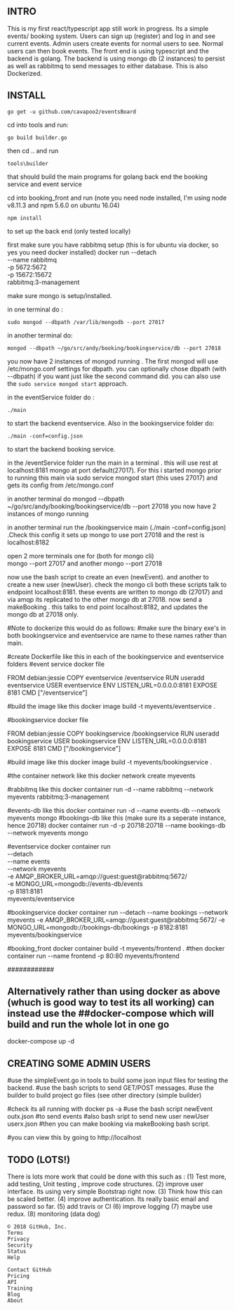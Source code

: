 INTRO
-----

This is my first react/typescript app still work in progress.
Its a simple events/ booking system. Users can sign up (register) and log in and see current events. Admin users create events for normal users to see. Normal users can then book events. 
The front end is using typescript and the backend is golang. The backend is using mongo db (2 instances) to persist as well as rabbitmq to send messages to either database. This is also Dockerized. 

INSTALL
-------
`go get -u github.com/cavapoo2/eventsBoard`

cd into tools and run:

`go build builder.go`

then cd .. and run 

`tools\builder`

that should build the main programs for golang back end the booking service and event service

cd into booking_front and run (note you need node installed, I'm using node v8.11.3 and npm 5.6.0 on ubuntu 16.04)

`npm install` 

to set up the back end (only tested locally)

first make sure you have rabbitmq setup (this is for ubuntu via docker, so yes you need docker installed)
docker run --detach \
--name rabbitmq \
-p 5672:5672 \
-p 15672:15672 \
rabbitmq:3-management

make sure mongo is setup/installed.

in one terminal do :

`sudo mongod --dbpath /var/lib/mongodb --port 27017`

in another terminal do:

`mongod --dbpath ~/go/src/andy/booking/bookingservice/db --port 27018`

you now have 2 instances of mongod running . The first mongod will use /etc/mongo.conf settings for dbpath. you can optionally chose dbpath (with --dbpath) if you want just like the second command did. you can also use the `sudo service mongod start` approach.

in the eventService folder do :

`./main` 

to start the backend eventservice. Also in the bookingservice folder do:

`./main -conf=config.json`

to start the backend booking service.






in the /eventService folder run the main in a terminal . this will use rest at localhost:8181 mongo at port default(27017).
For this i started mongo prior to running this main via sudo service mongod start (this uses 27017) and gets its config from /etc/mongo.conf

in another terminal do mongod --dbpath ~/go/src/andy/booking/bookingservice/db --port 27018
you now have 2 instances of mongo running

in another terminal run the /bookingservice main (./main -conf=config.json) .Check this config it sets up mongo to use port 27018
and the rest is localhost:8182

open 2 more terminals one for (both for mongo cli)  
mongo --port 27017
and another
mongo --port 27018

now use the bash script to create an even (newEvent). and another to create a new user (newUser). check the mongo cli
both these scripts talk to endpoint localhost:8181. these events are written to mongo db (27017) and via amqp its replicated
to the other mongo db at 27018. 
now send a makeBooking . this talks to end point localhost:8182, and updates the mongo db at 27018 only.

#Note to dockerize this would do as follows:
#make sure the binary exe's in both bookingservice and eventservice are name to these names rather than main.

#create Dockerfile like this in each of the bookingservice and eventservice folders 
#event service docker file

FROM debian:jessie
COPY eventservice /eventservice
RUN useradd eventservice
USER eventservice
ENV LISTEN_URL=0.0.0.0:8181
EXPOSE 8181
CMD ["/eventservice"]

#build the image like this
docker image build -t myevents/eventservice .

#bookingservice docker file

FROM debian:jessie
COPY bookingservice /bookingservice
RUN useradd bookingservice
USER bookingservice
ENV LISTEN_URL=0.0.0.0:8181
EXPOSE 8181
CMD ["/bookingservice"]

#build image like this
docker image build -t myevents/bookingservice .

#the container network like this
docker network create myevents

#rabbitmq like this
docker container run -d --name rabbitmq --network myevents
rabbitmq:3-management

#events-db like this
docker container run -d --name events-db --network myevents mongo
#bookings-db like this (make sure its a seperate instance, hence 20718)
docker container run -d -p 20718:20718 --name bookings-db --network myevents mongo

#eventservice 
docker container run \
--detach \
--name events \
--network myevents \
-e AMQP_BROKER_URL=amqp://guest:guest@rabbitmq:5672/ \
-e MONGO_URL=mongodb://events-db/events \
-p 8181:8181 \
myevents/eventservice

#bookingservice
docker container run --detach --name bookings --network myevents -e AMQP_BROKER_URL=amqp://guest:guest@rabbitmq:5672/ -e MONGO_URL=mongodb://bookings-db/bookings -p 8182:8181 myevents/bookingservice

#booking_front
docker container build -t myevents/frontend .
#then
docker container run --name frontend -p 80:80 myevents/frontend	 


############
## Alternatively rather than using docker as above (whuch is good way to test its all working) can instead use the ##docker-compose which will build and run the whole lot in one go
docker-compose up -d

CREATING SOME ADMIN USERS
--------------------------

#use the simpleEvent.go in tools to build some json input files for testing the backend. 
#use the bash scripts to send GET/POST messages.
#use the builder to build project go files (see other directory (simple builder)



#check its all running with docker ps -a
#use the bash script 
newEvent outx.json 
#to send events
#also bash sript to send new user
newUser userx.json
#then you can make booking via
makeBooking bash script.

#you can view this by going to http://localhost



TODO (LOTS!)
------------

There is lots more work that could be done with this such as :
(1) Test more, add testing, Unit testing , improve code structures.
(2) improve user interface. Its using very simple Bootstrap right now.
(3) Think how this can be scaled better. 
(4) improve authentication. Its really basic email and password so far.
(5) add travis or CI
(6) improve logging
(7) maybe use redux. 
(8) monitoring (data dog)


    © 2018 GitHub, Inc.
    Terms
    Privacy
    Security
    Status
    Help

    Contact GitHub
    Pricing
    API
    Training
    Blog
    About

